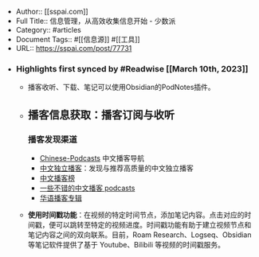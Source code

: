 - Author:: [[sspai.com]]
- Full Title:: 信息管理，从高效收集信息开始 - 少数派
- Category:: #articles
- Document Tags:: #[[信息源]] #[[工具]]
- URL:: https://sspai.com/post/77731
- ### Highlights first synced by #Readwise [[March 10th, 2023]]
    - 播客收听、下载、笔记可以使用Obsidian的PodNotes插件。
    - 播客信息获取：播客订阅与收听
      --------------
      
      ### 播客发现渠道
      
      * [Chinese-Podcasts](https://sspai.com/link?target=https%3A%2F%2Fgithub.com%2Falaskasquirrel%2FChinese-Podcasts) 中文播客导航
      * [中文独立播客](https://sspai.com/link?target=https%3A%2F%2Ftyplog.com%2Fpodlist%2F)：发现与推荐高质量的中文独立播客
      * [中文播客榜](https://sspai.com/link?target=https%3A%2F%2Fxyzrank.com%2F%23%2F)
      * [一些不错的中文播客 podcasts](https://sspai.com/link?target=https%3A%2F%2Fgithub.com%2Ffffx%2Fawesome-chinese-podcasts)
      * [华语播客专辑](https://sspai.com/link?target=https%3A%2F%2Fgithub.com%2FtheJian%2FCollection-of-Chinese-Podcasts)
    - **使用时间戳功能**：在视频的特定时间节点，添加笔记内容。点击对应的时间戳，便可以跳转至特定的视频进度。时间戳功能有助于建立视频节点和笔记内容之间的双向联系。目前，Roam Research、Logseq、Obsidian 等笔记软件提供了基于 Youtube、Bilibili 等视频的时间戳服务。
